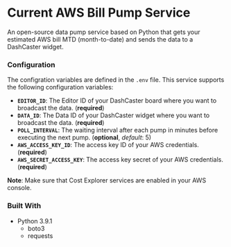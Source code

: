 # Current AWS Bill Pump Service

An open-source data pump service based on Python that gets your estimated AWS bill MTD (month-to-date) and sends the data to a DashCaster widget.


### Configuration

The configration variables are defined in the `.env` file. This service supports the following configuration variables:

* **`EDITOR_ID`**: The Editor ID of your DashCaster board where you want to broadcast the data. (**required**)
* **`DATA_ID`**: The Data ID of your DashCaster widget where you want to broadcast the data. (**required**)
* **`POLL_INTERVAL`**: The waiting interval after each pump in minutes before executing the next pump. (**optional**, *default*: 5)
* **`AWS_ACCESS_KEY_ID`**: The access key ID of your AWS credentials. (**required**)
* **`AWS_SECRET_ACCESS_KEY`**: The access key secret of your AWS credentials. (**required**)

**Note**: Make sure that Cost Explorer services are enabled in your AWS console.

### Built With

* Python 3.9.1
  * boto3
  * requests
